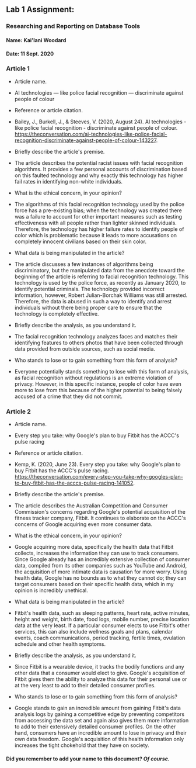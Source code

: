 ## Lab 1 Assignment:
### Researching and Reporting on Database Tools
#### Name: Kai'lani Woodard
#### Date: 11 Sept. 2020

### Article 1
 -  Article name.
 - AI technologies — like police facial recognition — discriminate against
 people of colour

-  Reference or article citation.
 - Bailey, J., Burkell, J., & Steeves, V. (2020, August 24). AI technologies - like police facial recognition - discriminate against people of colour. https://theconversation.com/ai-technologies-like-police-facial-recognition-discriminate-against-people-of-colour-143227.

- Briefly describe the article's premise.
 - The article describes the potential racist issues with facial recognition algorithms. It provides a few personal accounts of discrimination based on this faulted technology and why exactly this technology has higher fail rates in identifying non-white individuals.

- What is the ethical concern, in your opinion?
 - The algorithms of this facial recognition technology used by the police force has a pre-existing bias; when the technology was created there was a failure to account for other important measures such as testing effectiveness with all people rather than lighter skinned individuals. Therefore, the technology has higher failure rates to identify people of color which is problematic because it leads to more accusations on completely innocent civilians based on their skin color.

- What data is being manipulated in the article?
 - The article discusses a few instances of algorithms being discriminatory, but the manipulated data from the anecdote toward the beginning of the article is referring to facial recognition technology. This technology is used by the police force, as recently as January 2020, to identify potential criminals. The technology provided incorrect information, however, Robert Julian-Borchak Williams was still arrested. Therefore, the data is abused in such a way to identify and arrest individuals without there being proper care to ensure that the technology is completely effective.

- Briefly describe the analysis, as you understand it.
 - The facial recognition technology analyzes faces and matches their identifying features to others photos that have been collected through data provided from outside sources, such as social media.

- Who stands to lose or to gain something from this form of analysis?
 - Everyone potentially stands something to lose with this form of analysis, as facial recognition without regulations is an extreme violation of privacy. However, in this specific instance, people of color have even more to lose from this because of the higher potential to being falsely accused of a crime that they did not commit.


### Article 2
 -  Article name.
 - Every step you take: why Google's plan to buy Fitbit has the ACCC's pulse racing

-  Reference or article citation.
 - Kemp, K. (2020, June 23). Every step you take: why Google's plan to buy Fitbit has the ACCC's pulse racing. https://theconversation.com/every-step-you-take-why-googles-plan-to-buy-fitbit-has-the-acccs-pulse-racing-141052.

- Briefly describe the article's premise.
 - The article describes the Australian Competition and Consumer Commission's concerns regarding Google's potential acquisition of the fitness tracker company, Fitbit. It continues to elaborate on the ACCC's concerns of Google acquiring even more consumer data.

- What is the ethical concern, in your opinion?
 - Google acquiring more data, specifically the health data that Fitbit collects, increases the information they can use to track consumers. Since Google already has an incredibly extensive collection of consumer data, compiled from its other companies such as YouTube and Android, the acquisition of more intimate data is causation for more worry. Using health data, Google has no bounds as to what they cannot do; they can target consumers based on their specific health data, which in my opinion is incredibly unethical.

- What data is being manipulated in the article?
 - Fitbit's health data, such as sleeping patterns, heart rate, active minutes, height and weight,  birth date, food logs, mobile number, precise location data at the very least. If a particular consumer elects to use Fitbit's other services, this can also include wellness goals and plans, calendar events, coach communications, period tracking, fertile times, ovulation schedule and other health symptoms.

- Briefly describe the analysis, as you understand it.
 - Since Fitbit is a wearable device, it tracks the bodily functions and any other data that a consumer would elect to give. Google's acquisition of Fitbit gives them the ability to analyze this data for their personal use or at the very least to add to their detailed consumer profiles.

- Who stands to lose or to gain something from this form of analysis?
 - Google stands to gain an incredible amount from gaining Fitbit's data analysis logs by gaining a competitive edge by preventing competitors from accessing the data set and again also gives them more information to add to their extensively detailed consumer profiles. On the other hand, consumers have an incredible amount to lose in privacy and their own data freedom. Google's acquisition of this health information only increases the tight chokehold that they have on society.



#### Did you remember to add your name to this document? *Of course.*
